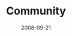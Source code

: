 ---
layout: message
category: message
series: "Core Strength"
title: "Community"
date: 2008-09-21
audio-description: "Brian Tome discusses how being in community with others is another essential aspect of spiritual growth, another core 
discipline."
audio: "http://s3.amazonaws.com/crossroadsaudiomessages/092008ServiceAudio.mp3"
audio-title: "Core Strength&#58; Community"
audio-duration: "30:59"
program-description: ""
program: "http://www.crossroads.net/players/media/hq/0920_21Program.pdf"
program-title: "Core Strength: Community (Program)"
notes-description: " "
notes: "http://www.crossroads.net/players/media/hq/092008StudyNotes.pdf "
notes-title: "Core Strength&#58; Community (Study Notes)"
video-description: "Brian Tome discusses how being in community with others is another essential aspect of spiritual growth, another core 
discipline."
video-title: "Core Strength&#58; Community"
video: "https://s3.amazonaws.com/crossroadsvideomessages/092008Service.mp4"
video-poster: "https://www.crossroads.net/uploadedfiles/092008ServiceStill.jpg"
---